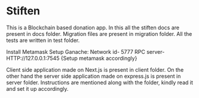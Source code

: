 # Stiften
This is a Blockchain based donation app.
In this all the stiften docs are present in docs folder.
Migration files are present in migration folder.
All the tests are written in test folder.


Install Metamask
Setup Ganache:
Network id- 5777
RPC server- HTTP://127.0.0.1:7545
{Setup metamask accordingly}

Client side application made on Next.js is present in client folder.
On the other hand the server side application made on express.js is present in server folder.
Instructions are mentioned along with the folder, kindly read it and set it up accordingly.
